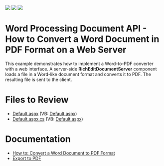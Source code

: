 <!-- default badges list -->
![](https://img.shields.io/endpoint?url=https://codecentral.devexpress.com/api/v1/VersionRange/128608242/13.1.4%2B)
[![](https://img.shields.io/badge/Open_in_DevExpress_Support_Center-FF7200?style=flat-square&logo=DevExpress&logoColor=white)](https://supportcenter.devexpress.com/ticket/details/E3240)
[![](https://img.shields.io/badge/📖_How_to_use_DevExpress_Examples-e9f6fc?style=flat-square)](https://docs.devexpress.com/GeneralInformation/403183)
<!-- default badges end -->

# Word Processing Document API - How to Convert a Word Document in PDF Format on a Web Server

This example demonstrates how to implement a Word-to-PDF converter with a web interface. A server-side **RichEditDocumentServer** component loads a file in a Word-like document format and converts it to PDF. The resulting file is sent to the client.

# Files to Review

* [Default.aspx](./CS/WebSite/Default.aspx) (VB: [Default.aspx](./VB/WebSite/Default.aspx))
* [Default.aspx.cs](./CS/WebSite/Default.aspx.cs) (VB: [Default.aspx](./VB/WebSite/Default.aspx))

# Documentation

* [How to: Convert a Word Document to PDF Format](https://docs.devexpress.com/OfficeFileAPI/116817/word-processing-document-api/examples/document-conversion/how-to-convert-a-docx-document-to-pdf-format)
* [Export to PDF](https://docs.devexpress.com/OfficeFileAPI/118873/word-processing-document-api/export-to-pdf)



